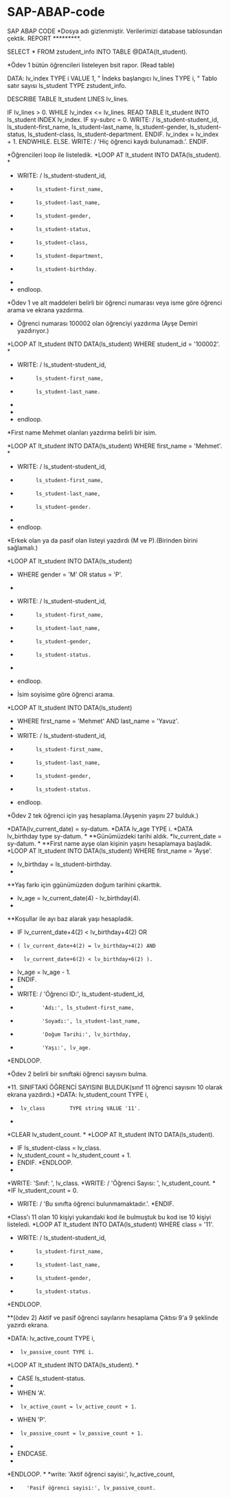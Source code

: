 # SAP-ABAP-code
SAP ABAP CODE
*Dosya adı gizlenmiştir. Verilerimizi database tablosundan çektik.
REPORT *********.  

SELECT * FROM zstudent_info
INTO TABLE @DATA(lt_student).

*Ödev 1 bütün öğrencileri listeleyen bsit rapor. (Read table)


DATA: lv_index TYPE i VALUE 1,  " İndeks başlangıcı
      lv_lines TYPE i,          " Tablo satır sayısı
      ls_student TYPE zstudent_info.

DESCRIBE TABLE lt_student LINES lv_lines.

IF lv_lines > 0.
  WHILE lv_index <= lv_lines.
    READ TABLE lt_student INTO ls_student INDEX lv_index.
    IF sy-subrc = 0.
      WRITE: / ls_student-student_id,
                 ls_student-first_name,
                 ls_student-last_name,
                 ls_student-gender,
                 ls_student-status,
                 ls_student-class,
                 ls_student-department.
    ENDIF.
    lv_index = lv_index + 1.
  ENDWHILE.
ELSE.
  WRITE: / 'Hiç öğrenci kaydı bulunamadı.'.
ENDIF.



*Öğrencileri loop ile listeledik.
*LOOP AT lt_student INTO DATA(ls_student).
*
*  WRITE: / ls_student-student_id,
*           ls_student-first_name,
*           ls_student-last_name,
*           ls_student-gender,
*           ls_student-status,
*           ls_student-class,
*           ls_student-department,
*           ls_student-birthday.
*
* endloop.


*Ödev 1 ve alt maddeleri belirli bir öğrenci numarası veya isme göre öğrenci arama ve ekrana yazdırma.
* Öğrenci numarası 100002 olan öğrenciyi yazdırma (Ayşe Demiri yazdırıyor.)

*LOOP AT lt_student INTO DATA(ls_student) WHERE student_id = '100002'.
*
*  WRITE: / ls_student-student_id,
*           ls_student-first_name,
*           ls_student-last_name.
*
*
* endloop.

*First name Mehmet olanları yazdırma belirli bir isim.

*LOOP AT lt_student INTO DATA(ls_student) WHERE first_name = 'Mehmet'.
*
*  WRITE: / ls_student-student_id,
*           ls_student-first_name,
*           ls_student-last_name,
*           ls_student-gender.
*
* endloop.

*Erkek olan ya da pasif olan listeyi yazdırdı (M ve P).(Birinden birini sağlamalı.)

*LOOP AT lt_student INTO DATA(ls_student)
* WHERE gender = 'M' OR status = 'P'.
*
*  WRITE: / ls_student-student_id,
*           ls_student-first_name,
*           ls_student-last_name,
*           ls_student-gender,
*           ls_student-status.
*
* endloop.


* İsim soyisime göre öğrenci arama.

*LOOP AT lt_student INTO DATA(ls_student)
* WHERE first_name = 'Mehmet' AND last_name = 'Yavuz'.
*
*  WRITE: / ls_student-student_id,
*           ls_student-first_name,
*           ls_student-last_name,
*           ls_student-gender,
*           ls_student-status.
* endloop.





*Ödev 2 tek öğrenci için yaş hesaplama.(Ayşenin yaşını 27 bulduk.)

*DATA(lv_current_date) = sy-datum.
*DATA lv_age TYPE i.
*DATA lv_birthday type sy-datum.
*
**Günümüzdeki tarihi aldık.
*lv_current_date = sy-datum.
*
**First name ayşe olan kişinin yaşını hesaplamaya başladık.
*LOOP AT lt_student INTO DATA(ls_student) WHERE first_name = 'Ayşe'.
*  lv_birthday = ls_student-birthday.
*
**Yaş farkı için ggünümüzden doğum tarihini çıkarttık.
*  lv_age = lv_current_date(4) - lv_birthday(4).
*
**Koşullar ile ayı baz alarak yaşı hesapladık.
*  IF lv_current_date+4(2) < lv_birthday+4(2) OR
*     ( lv_current_date+4(2) = lv_birthday+4(2) AND
*       lv_current_date+6(2) < lv_birthday+6(2) ).
*    lv_age = lv_age - 1.
*  ENDIF.
*
*  WRITE: / 'Öğrenci ID:', ls_student-student_id,
*             'Adı:', ls_student-first_name,
*             'Soyadı:', ls_student-last_name,
*             'Doğum Tarihi:', lv_birthday,
*             'Yaşı:', lv_age.
*ENDLOOP.




*Ödev 2 belirli bir sınıftaki öğrenci sayısını bulma.

*11. SINIFTAKİ ÖĞRENCİ SAYISINI BULDUK(sınıf 11 öğrenci sayısını 10 olarak ekrana yazdırdı.)
*DATA: lv_student_count TYPE i,
*      lv_class        TYPE string VALUE '11'.
*
*CLEAR lv_student_count.
*
*LOOP AT lt_student INTO DATA(ls_student).
*  IF ls_student-class = lv_class.
*    lv_student_count = lv_student_count + 1.
*  ENDIF.
*ENDLOOP.
*
*WRITE: 'Sınıf: ', lv_class.
*WRITE: / 'Öğrenci Sayısı: ', lv_student_count.
*
*IF lv_student_count = 0.
*  WRITE: / 'Bu sınıfta öğrenci bulunmamaktadır.'.
*ENDIF.


*Class'ı 11 olan 10 kişiyi yukarıdaki kod ile bulmuştuk bu kod ise 10 kişiyi listeledi.
*LOOP AT lt_student INTO DATA(ls_student) WHERE class = '11'.
*  WRITE: / ls_student-student_id,
*           ls_student-first_name,
*           ls_student-last_name,
*           ls_student-gender,
*           ls_student-status.
*ENDLOOP.





**(ödev 2) Aktif ve pasif öğrenci sayılarını hesaplama Çıktısı 9'a 9 şeklinde yazırdı ekrana.

*DATA: lv_active_count  TYPE i,
*      lv_passive_count TYPE i.
*LOOP AT lt_student INTO DATA(ls_student).
*
*  CASE ls_student-status.
*
*    WHEN 'A'.
*      lv_active_count = lv_active_count + 1.
*    WHEN 'P'.
*      lv_passive_count = lv_passive_count + 1.
*
*  ENDCASE.
*
*ENDLOOP.
*
*write:  'Aktif öğrenci sayisi:', lv_active_count,
*        'Pasif öğrenci sayisi:', lv_passive_count.
